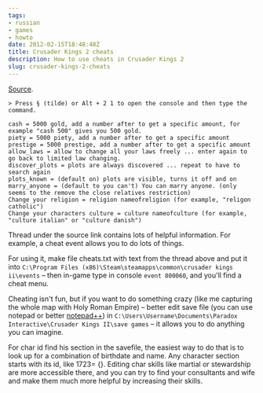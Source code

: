 ```yaml
---
tags:
- russian
- games
- howto
date: 2012-02-15T18:48:48Z
title: Crusader Kings 2 cheats
description: How to use cheats in Crusader Kings 2
slug: crusader-kings-2-cheats
---
```


[Source](https://forum.paradoxplaza.com/forum/threads/cheats.585658/).

<!--more-->

    > Press § (tilde) or Alt + 2 1 to open the console and then type the command.

    cash = 5000 gold, add a number after to get a specific amount, for example "cash 500" gives you 500 gold.
    piety = 5000 piety, add a number after to get a specific amount
    prestige = 5000 prestige, add a number after to get a specific amount
    allow_laws = allow to change all your laws freely ... enter again to go back to limited law changing.
    discover_plots = plots are always discovered ... repeat to have to search again
    plots_known = (default on) plots are visible, turns it off and on
    marry_anyone = (default to you can't) You can marry anyone. (only seems to the remove the close relatives restriction)
    Change your religion = religion nameofreligion (for example, "religon catholic")
    Change your characters culture = culture nameofculture (for example, "culture italian" or "culture danish")

Thread under the source link contains lots of helpful information. For example, a cheat event allows you to do lots of things.

For using it, make file cheats.txt with text from the thread above and put it into `C:\Program Files (x86)\Steam\steamapps\common\crusader kings ii\events` – then in-game type in console `event 800060`, and you'll find a cheat menu.

Cheating isn't fun, but if you want to do something crazy (like me capturing the whole map with Holy Roman Empire) – better edit save file (you can use notepad or better [notepad++](https://download.tuxfamily.org/notepadplus/archive/6.7.5/npp.6.7.5.Installer.exe)) in `C:\Users\Username\Documents\Paradox Interactive\Crusader Kings II\save games` – it allows you to do anything you can imagine.

For char id find his section in the savefile, the easiest way to do that is to look up for a combination of birthdate and name. Any character section starts with its id, like 1723= {}. Editing char skills like martial or stewardship are more accessible there, and you can try to find your consultants and wife and make them much more helpful by increasing their skills.
